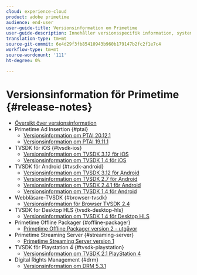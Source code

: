 ```yaml
---
cloud: experience-cloud
product: adobe primetime
audience: end-user
user-guide-title: Versionsinformation om Primetime
user-guide-description: Innehåller versionsspecifik information, systemkrav, begränsningar, åtgärdade problem och kända fel.
translation-type: tm+mt
source-git-commit: 6e4d29f3fb85410943b960b179147b2fc2f1e7c4
workflow-type: tm+mt
source-wordcount: '111'
ht-degree: 0%

---
```



# Versionsinformation för Primetime {#release-notes}

+ [Översikt över versionsinformation](home.md)
+ Primetime Ad Insertion {#ptai}
   + [Versionsinformation om PTAI 20.12.1](ptai-20x-release-notes.md)
   + [Versionsinformation om PTAI 19.11.1](ptai-19x-release-notes.md)
+ TVSDK för iOS {#tvsdk-ios}
   + [Versionsinformation om TVSDK 3.12 för iOS](tvsdk-3x-ios.md)
   + [Versionsinformation om TVSDK 1.4 för iOS](tvsdk-1-4-ios.md)
+ TVSDK för Android {#tvsdk-android}
   + [Versionsinformation om TVSDK 3.12 för Android](tvsdk-3x-android.md)
   + [Versionsinformation om TVSDK 2.7 för Android](tvsdk-27-android.md)
   + [Versionsinformation om TVSDK 2.4.1 för Android](tvsdk-24-android.md)
   + [Versionsinformation om TVSDK 1.4 för Android](tvsdk-1-4-android.md)
+ Webbläsare-TVSDK {#browser-tvsdk}
   + [Versionsinformation för Browser TVSDK 2.4](tvsdk-24-browser.md)
+ TVSDK for Desktop HLS {tvsdk-desktop-hls}
   + [Versionsinformation om TVSDK 1.4 för Desktop HLS](tvsdk-1-4-desktop-hls.md)
+ Primetime Offline Packager {#offline-packager}
   + [Primetime Offline Packager version 2 - utgåvor](offline-packager-2x-release-note.md)
+ Primetime Streaming Server {#streaming-server}
   + [Primetime Streaming Server version 1](primetime-streaming-server-1x.md)
+ TVSDK för Playstation 4 {#tvsdk-playstation}
   + [Versionsinformation om TVSDK 2.1 PlayStation 4](tvsdk-21-ps4.md)
+ Digital Rights Management {#drm}
   + [Versionsinformation om DRM 5.3.1](drm-531-release-notes.md)

